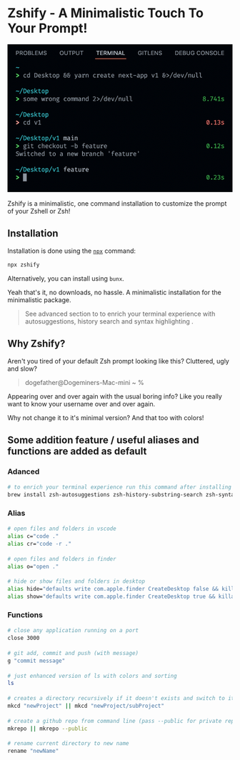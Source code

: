 # Zshify - A Minimalistic Touch To Your Prompt!

<img src="https://raw.githubusercontent.com/nrjdalal/zshify/master/zshify.png">

Zshify is a minimalistic, one command installation to customize the prompt of your Zshell or Zsh!

## Installation

Installation is done using the [`npx`](https://docs.npmjs.com/getting-started/installing-npm-packages-locally) command:

```zsh
npx zshify
```

Alternatively, you can install using `bunx`.

Yeah that's it, no downloads, no hassle. A minimalistic installation for the minimalistic package.

> See advanced section to to enrich your terminal experience with autosuggestions, history search and syntax highlighting .

## Why Zshify?

Aren't you tired of your default Zsh prompt looking like this? Cluttered, ugly and slow?

> dogefather@Dogeminers-Mac-mini ~ %

Appearing over and over again with the usual boring info? Like you really want to know your username over and over again.

Why not change it to it's minimal version? And that too with colors!

## Some addition feature / useful aliases and functions are added as default

### Adanced

```sh
# to enrich your terminal experience run this command after installing brew
brew install zsh-autosuggestions zsh-history-substring-search zsh-syntax-highlighting
```

### Alias

```sh
# open files and folders in vscode
alias c="code ."
alias cr="code -r ."

# open files and folders in finder
alias o="open ."

# hide or show files and folders in desktop
alias hide="defaults write com.apple.finder CreateDesktop false && killall Finder"
alias show="defaults write com.apple.finder CreateDesktop true && killall Finder"
```

### Functions

```sh
# close any application running on a port
close 3000

# git add, commit and push (with message)
g "commit message"

# just enhanced version of ls with colors and sorting
ls

# creates a directory recursively if it doesn't exists and switch to it
mkcd "newProject" || mkcd "newProject/subProject"

# create a github repo from command line (pass --public for private repo)
mkrepo || mkrepo --public

# rename current directory to new name
rename "newName"
```
